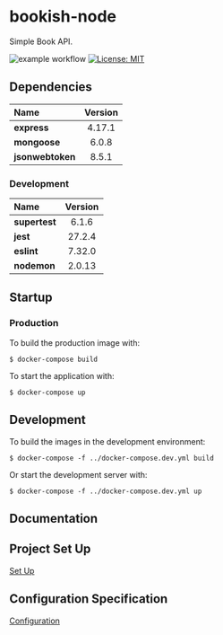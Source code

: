 # bookish-node 

Simple Book API.

![example workflow](https://github.com/albamr09/bookish-node/actions/workflows/test-app/badge.svg)
[![License: MIT](https://img.shields.io/badge/License-MIT-yellow.svg)](https://mit-license.org/)


## Dependencies

| Name | Version |
|:---|:---:|
|**express**|4.17.1|
|**mongoose**|6.0.8|
|**jsonwebtoken**|8.5.1|

### Development 

|Name|Version|
|:---|:---:|
|**supertest**|6.1.6|
|**jest**|27.2.4|
|**eslint**|7.32.0|
|**nodemon**|2.0.13|

## Startup

### Production

To build the production image with:

```console
$ docker-compose build
```

To start the application with:

```console
$ docker-compose up
```

## Development 

To build the images in the development environment:

```console
$ docker-compose -f ../docker-compose.dev.yml build
```

Or start the development server with:

```console
$ docker-compose -f ../docker-compose.dev.yml up
```

## Documentation

## Project Set Up

[Set Up](docs/setup.md)

## Configuration Specification

[Configuration](docs/config.md)


